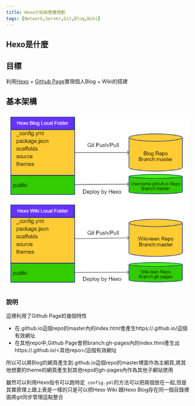 ```yaml
---
title: Hexo介紹與整體規劃
tags: [Network,Server,Git,Blog,Wiki]
---
```


## Hexo是什麼

## 目標

利用[Hexo](https://hexo.io/zh-tw/) + [Github Page](https://pages.github.com/)實現個人Blog + Wiki的搭建

## 基本架構

![Construction](https://raw.githubusercontent.com/Kiwi0093/graph/master/img/Blog_wiki_construction.PNG)

### 說明

這裡利用了Github Page的幾個特性

- 在<Username>.github.io這個repo的master內的index.html會產生https://<Username>.github.io/這個有效網址
- 在其他repo中,Github Page會把branch:gh-pages內的index.thml產生出https://<username>.github.io/<其他repo>/這個有效網址

所以可以將Blog的網頁產生到<username>.github.io這個repo的master裡面作為主網頁,將其他想要的theme的網頁產生到其他repo的gh-pages內作為其他子網站使用

雖然可以利用Hexo指令可以跑特定`_config.yml`的方法可以把兩個放在一起,但是其實原理上跟上表是一樣的只是可以把Hexo Wiki 跟Hexo Blog存在同一個目錄裡面將git同步管理這點整合

